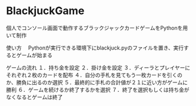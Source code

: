 # BlackjuckGame
個人でコンソール画面で動作するブラックジャックカードゲームをPythonを用いて制作

使い方
　Pythonが実行できる環境下にblackjuck.pyのファイルを置き、実行するとゲームが始まる

ゲームの流れ
 １．持ち金を設定
 ２．掛け金を設定
 ３．ディーラとプレイヤーにそれぞれ２枚のカードを配布
 ４．自分の手札を見てもう一枚カードを引くのか、勝負に出るのか選択
 ５．最終的に手札の合計値が２１に近い方がゲームに勝利
 ６．ゲームを続けるか終了するかを選択
 ７．終了を選択もしくは持ち金がなくなるとゲームは終了
